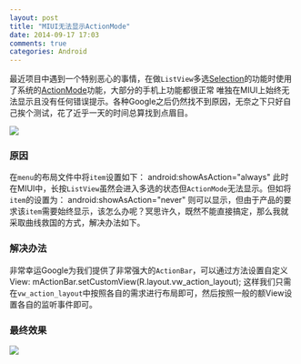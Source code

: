 ```yaml
---
layout: post
title: "MIUI无法显示ActionMode"
date: 2014-09-17 17:03
comments: true
categories: Android
---
```


最近项目中遇到一个特别恶心的事情，在做`ListView`多选[Selection][1]的功能时使用了系统的[ActionMode][2]功能，大部分的手机上功能都很正常
唯独在MIUI上始终无法显示且没有任何错误提示。各种Google之后仍然找不到原因，无奈之下只好自己挨个测试，花了近乎一天的时间总算找到点眉目。

![](/media/2014-09-17-miui-dont-show-actionmode/mi2-screen-shot-01.png)

<!--more-->

### 原因

在`menu`的布局文件中将`item`设置如下：
        android:showAsAction="always"
此时在MIUI中，长按`ListView`虽然会进入多选的状态但`ActionMode`无法显示。但如将`item`的设置为：
        android:showAsAction="never"
则可以显示，但由于产品的要求该`item`需要始终显示，该怎么办呢？冥思许久，既然不能直接搞定，那么我就采取曲线救国的方式，解决办法如下。

### 解决办法

非常幸运Google为我们提供了非常强大的`ActionBar`，可以通过方法设置自定义View:
        mActionBar.setCustomView(R.layout.vw_action_layout);
这样我们只需在`vw_action_layout`中按照各自的需求进行布局即可，然后按照一般的额View设置各自的监听事件即可。

### 最终效果
![](/media/2014-09-17-miui-dont-show-actionmode/mi2-screen-shot-02.png)

[1]: http://developer.android.com/design/patterns/selection.html
[2]: http://developer.android.com/reference/android/view/ActionMode.html
